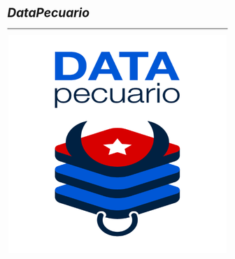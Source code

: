 # <l style= "text-align: center">*DataPecuario*</l>

---

<div style="text-align: center">
<img src="https://github.com/LFrench03/DataPecuario/blob/main/brand/PNG/Identificador%20vertical.png" alt="img" width="500px" height="500px"/>
</div>

